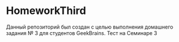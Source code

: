 # HomeworkThird
Данный репозиторий был создан с целью выполнения домашнего задания № 3 для студентов GeekBrains.
Тест на Семинаре 3